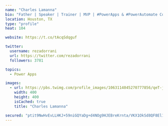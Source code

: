 ```yaml
---
name: "Charles Lamanna"
bio: "Father | Speaker | Trainer | MVP | #PowerApps & #PowerAutomate Community Super User | YouTuber Right-pointing triangle http://youtube.com/c/rezadorrani | Learn - Share - Clockwise rightwards and leftwards open circle arrows"
location: Houston, TX
type: "profile"
heat: 104

website: https://t.co/tAcqSdqguf

twitter:
  username: rezadorrani
  url: https://twitter.com/rezadorrani
  followers: 3781

topics:
  - Power Apps

images:
  - url: https://pbs.twimg.com/profile_images/1063114045270777856/qeT-jpWr_400x400.jpg
    width: 400
    height: 400
    isCached: true
    title: "Charles Lamanna"

secured: "ptit9NwHvEvLLHKJ+59niGQYaDg+d4NOg9HJEBreKrnta/VKX1OkSd8QF8El1oyJPZu54sB8G5xMN4z7jA63KONWffo8uuhBpiuhF724kwaK32IRIJ9laaEf8IF0oaZdyyTBwxgw7m4iyA0j2XnaUOD5fKXSO/mz7vaBD/hoM2axZCKcKlSCiNxBhNJeMftGW5wVW0v+hCQ0gVLAiQsKIgx0niYBFo5xVfFSy6wLQkyAMWneQT6xFS3wJjzxmImOIcAGr+5MinF4FKl8MLGd3GHkA6SwCS6GUORrHeF1KzxteEWQk+0PlmrgMyoDoMvtbKKFFB/wSaTHGnq+H83J51Oqx4Nf8t/rMb8eBstG+YuZg8ttN4vMaR0S0PJSjbnhQgTEQU5LVJj9knvudpk/ChaRh3uFF84XkmIQdbYEeZg=;ifiiNDhO5iSeR2ZJ6BXp5Q=="
---
```


